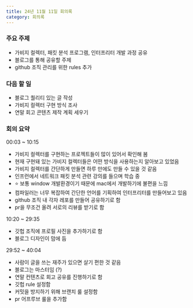 ```yaml
---
title: 24년 11월 11일 회의록
category: 회의록
---
```



### 주요 주제
- 가비지 컬렉터, 패킷 분석 프로그램, 인터프리터 개발 과정 공유
- 블로그를 통해 공유할 주제
- github 조직 관리를 위한 rules 추가

### 다음 할 일
- 블로그 퀄리티 있는 글 작성
- 가비지 컬렉터 구현 방식 조사
- 연말 회고 콘텐츠 제작 계획 세우기

### 회의 요약
00:03 ~ 10:15
- 가비지 컬렉터를 구현하는 프로젝트들이 많이 있어서 확인해 봄
- 현재 구현돼 있는 가비지 컬렉터들은 어떤 방식을 사용하는지 알아보고 있었음
- 가비지 컬렉터를 간단하게 만들면 하루 만에도 만들 수 있을 것 같음
- 인프런에서 네트워크 패킷 분석 관련 강의를 들으며 학습 중
- ⭐️ 보통 window 개발환경이기 때문에 mac에서 개발하기에 불편을 느낌
- 컴파일러는 너무 복잡하여 간단한 언어를 기획하여 인터프리터를 만들어보고 있음
- github 조직 내 각자 레포를 만들어 공유하기로 함
- pr을 무조건 올려 서로의 리뷰를 받기로 함

10:20 ~ 29:35
- 깃헙 조직에 프로필 사진을 추가하기로 함
- 블로그 디자인이 맘에 듬

29:52 ~ 40:04
- 사람이 글을 쓰는 재주가 있으면 살기 편한 것 같음
- 블로그는 마스터임 (?)
- 연말 컨텐츠로 회고 공유를 진행하기로 함
- 깃헙 rule 설정함
- 커밋을 방지하기 위해 브랜치 룰 설정함
- pr 어프루브 룰을 추가함
  
